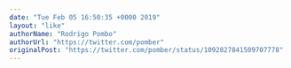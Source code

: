 ```yaml
---
date: "Tue Feb 05 16:50:35 +0000 2019"
layout: "like"
authorName: "Rodrigo Pombo"
authorUrl: "https://twitter.com/pomber"
originalPost: "https://twitter.com/pomber/status/1092827841509707778"
---
```

